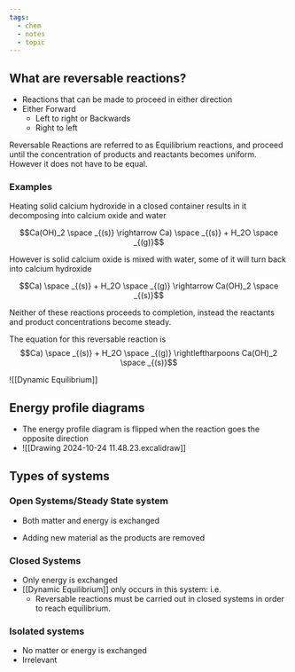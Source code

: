 ```yaml
---
tags:
  - chem
  - notes
  - topic
---
```

## What are reversable reactions?
- Reactions that can be made to proceed in either direction
- Either
	Forward
	- Left to right
or
	 Backwards
	 - Right to left

Reversable Reactions are referred to as Equilibrium reactions, and proceed until the concentration of products and reactants becomes uniform. However it does not have to be equal.
### Examples
Heating solid calcium hydroxide in a closed container results in it decomposing into calcium oxide and water

$$Ca(OH)_2 \space _{(s)} \rightarrow Ca) \space _{(s)} + H_2O \space _{(g)}$$

However is solid calcium oxide is mixed with water, some of it will turn back into calcium hydroxide

$$Ca) \space _{(s)} + H_2O \space _{(g)}  \rightarrow  Ca(OH)_2 \space _{(s)}$$

Neither of these reactions proceeds to completion, instead the reactants and product concentrations become steady.

The equation for this reversable reaction is 
$$Ca) \space _{(s)} + H_2O \space _{(g)}  \rightleftharpoons  Ca(OH)_2 \space _{(s)}$$



![[Dynamic Equilibrium]]


## Energy profile diagrams
- The energy profile diagram is flipped when the reaction goes the opposite direction
- ![[Drawing 2024-10-24 11.48.23.excalidraw]]
## Types of systems
### Open Systems/Steady State system
- Both matter and energy is exchanged

- Adding new material as the products are removed 
### Closed Systems
- Only energy is exchanged
- [[Dynamic Equilibrium]] only occurs in this system: i.e.
	- Reversable reactions must be carried out in closed systems in order to reach equilibrium. 

### Isolated systems
- No matter or energy is exchanged
- Irrelevant 

